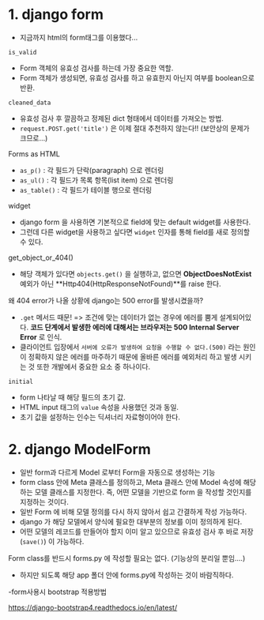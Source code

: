# 1. django form

- 지금까지 html의 form태그를 이용했다...

`is_valid`

- Form 객체의 유효성 검사를 하는데 가장 중요한 역할.
- Form 객체가 생성되면, 유효성 검사를 하고 유효한지 아닌지 여부를 boolean으로 반환.

`cleaned_data`

- 유효성 검사 후 깔끔하고 정제된 dict 형태에서 데이터를 가져오는 방법.
- `request.POST.get('title')` 은 이제 절대 추천하지 않는다!! (보안상의 문제가 크므로...)

Forms as HTML

- `as_p()` : 각 필드가 단락(paragraph) 으로 렌더링
- `as_ul()` : 각 필드가 목록 항목(list item) 으로 렌더링
- `as_table()` : 각 필드가 테이블 행으로 렌더링



widget

- django form 을 사용하면 기본적으로 field에 맞는 default widget를 사용한다.
- 그런데 다른 widget을 사용하고 싶다면 `widget` 인자를 통해 field를 새로 정의할 수 있다.

get_object_or_404()

- 해당 객체가 있다면 `objects.get()` 을 실행하고,  없으면 **ObjectDoesNotExist** 예외가 아닌 **Http404(HttpResponseNotFound)**를 raise 한다.

왜 404 error가 나올 상황에 django는 500 error를 발생시켰을까?

- `.get` 메서드 때문! => 조건에 맞는 데이터가 없는 경우에 에러를 뿜게 설계되어있다. **코드 단계에서 발생한 에러에 대해서는 브라우저는 500 Internal Server Error** 로 인식.
- 클라이언트 입장에서 `서버에 오류가 발생하여 요청을 수행할 수 없다.(500)` 라는 원인이 정확하지 않은 에러를 마주하기 때문에 올바른 에러를 예외처리 하고 발생 시키는 것 또한 개발에서 중요한 요소 중 하나이다.

`initial`

- form 나타날 때 해당 필드의 초기 값.
- HTML input 태그의 `value` 속성을 사용했던 것과 동일.
- 초기 값을 설정하는 인수는 딕셔너리 자료형이어야 한다.





# 2. django ModelForm

- 일반 form과 다르게 Model 로부터 Form을 자동으로 생성하는 기능
- form class 안에 Meta 클래스를 정의하고,  Meta 클래스 안에 Model 속성에 해당하는 모델 클래스를 지정한다. 즉, 어떤 모델을 기반으로 form 을 작성할 것인지를 지정하는 것이다.
- 일반 Form 에 비해 모델 정의를 다시 하지 않아서 쉽고 간결하게 작성 가능하다.
- django 가 해당 모델에서 양식에 필요한 대부분의 정보를 이미 정의하게 된다.
- 어떤 모델의 레코드를 만들어야 할지 이미 알고 있으므로 유효성 검사 후 바로 저장(`save()`) 이 가능하다.



Form class를 반드시 forms.py 에 작성할 필요는 없다. (기능상의 분리일 뿐임....)

- 하지만 되도록 해당 app 폴더 안에 forms.py에 작성하는 것이 바람직하다.



-form사용시 bootstrap 적용방법

https://django-bootstrap4.readthedocs.io/en/latest/